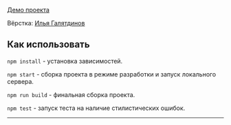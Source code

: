 [Демо проекта](https://nivaiz.github.io/fivecornertest/build/)

Вёрстка: [Илья Галятдинов](https://github.com/andreysgra/)

## Как использовать

`npm install` - установка зависимостей.

`npm start` - сборка проекта в режиме разработки и запуск локального сервера.

`npm run build` - финальная сборка проекта.

`npm test` - запуск теста на наличие стилистических ошибок.

---
